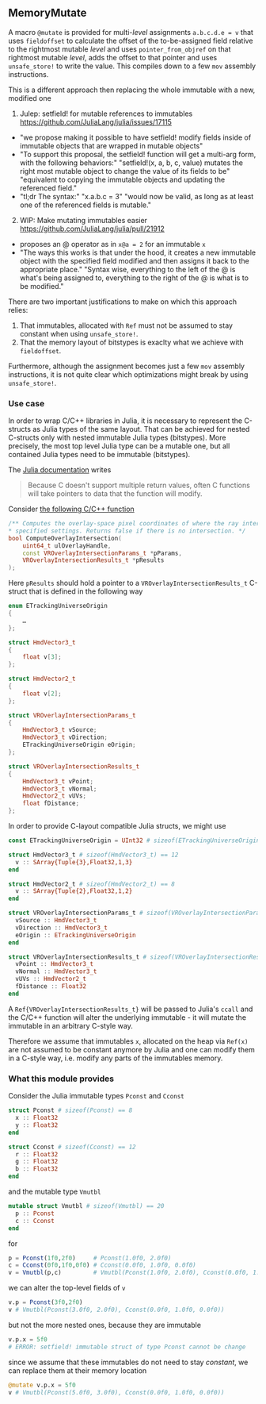 
## MemoryMutate

A macro `@mutate` is provided for multi-_level_ assignments `a.b.c.d.e = v` that uses `fieldoffset` to calculate the offset of the to-be-assigned field relative to the rightmost mutable _level_ and uses `pointer_from_objref` on that rightmost mutable _level_, adds the offset to that pointer and uses `unsafe_store!` to write the value. This compiles down to a few `mov` assembly instructions.

This is a different approach then replacing the whole immutable with a new, modified one

1. Julep: setfield! for mutable references to immutables
  https://github.com/JuliaLang/julia/issues/17115
  - "we propose making it possible to have setfield! modify fields inside of immutable objects that are wrapped in mutable objects"
  - "To support this proposal, the setfield! function will get a multi-arg form, with the following behaviors:"
    "setfield!(x, a, b, c, value) mutates the right most mutable object to change the value of its fields to be"
    "equivalent to copying the immutable objects and updating the referenced field."
  - "tl;dr The syntax:"
    "x.a.b.c = 3"
    "would now be valid, as long as at least one of the referenced fields is mutable."
2. WIP: Make mutating immutables easier
  https://github.com/JuliaLang/julia/pull/21912
  - proposes an @ operator as in `x@a = 2` for an immutable `x`
  - "The ways this works is that under the hood, it creates a new immutable object with the specified field modified and then assigns it back to the appropriate place."
    "Syntax wise, everything to the left of the @ is what's being assigned to, everything to the right of the @ is what is to be modified."

There are two important justifications to make on which this approach relies:
1. That immutables, allocated with `Ref` must not be assumed to stay constant when using `unsafe_store!`.
2. That the memory layout of bitstypes is exaclty what we achieve with `fieldoffset`.

Furthermore, although the assignment becomes just a few `mov` assembly instructions, it is not quite clear which optimizations might break by using `unsafe_store!`.

### Use case

In order to wrap C/C++ libraries in Julia, it is necessary to represent the C-structs as Julia types of the same layout.
That can be achieved for nested C-structs only with nested immutable Julia types (bitstypes).
More precisely, the most top level Julia type can be a mutable one, but all contained Julia types need to be immutable (bitstypes).

The [Julia documentation](https://docs.julialang.org/en/v1/manual/calling-c-and-fortran-code/#Passing-Pointers-for-Modifying-Inputs-1) writes

> Because C doesn't support multiple return values, often C functions will take pointers to data that the function will modify.

Consider [the following C/C++ function](https://github.com/ValveSoftware/openvr/blob/master/headers/openvr.h#L3625)

```C++
/** Computes the overlay-space pixel coordinates of where the ray intersects the overlay with the
* specified settings. Returns false if there is no intersection. */
bool ComputeOverlayIntersection(
	uint64_t ulOverlayHandle,
	const VROverlayIntersectionParams_t *pParams,
	VROverlayIntersectionResults_t *pResults
);
```

Here `pResults` should hold a pointer to a `VROverlayIntersectionResults_t` C-struct that is defined in the following way

```C++
enum ETrackingUniverseOrigin
{
	…
};

struct HmdVector3_t
{
	float v[3];
};

struct HmdVector2_t
{
	float v[2];
};

struct VROverlayIntersectionParams_t
{
	HmdVector3_t vSource;
	HmdVector3_t vDirection;
	ETrackingUniverseOrigin eOrigin;
};

struct VROverlayIntersectionResults_t
{
	HmdVector3_t vPoint;
	HmdVector3_t vNormal;
	HmdVector2_t vUVs;
	float fDistance;
};
```

In order to provide C-layout compatible Julia structs, we might use

```julia
const ETrackingUniverseOrigin = UInt32 # sizeof(ETrackingUniverseOrigin) == 4

struct HmdVector3_t # sizeof(HmdVector3_t) == 12
  v :: SArray{Tuple{3},Float32,1,3}
end

struct HmdVector2_t # sizeof(HmdVector2_t) == 8
  v :: SArray{Tuple{2},Float32,1,2}
end

struct VROverlayIntersectionParams_t # sizeof(VROverlayIntersectionParams_t) == 28
  vSource :: HmdVector3_t
  vDirection :: HmdVector3_t
  eOrigin :: ETrackingUniverseOrigin
end

struct VROverlayIntersectionResults_t # sizeof(VROverlayIntersectionResults_t) == 36
  vPoint :: HmdVector3_t
  vNormal :: HmdVector3_t
  vUVs :: HmdVector2_t
  fDistance :: Float32
end
```

A `Ref{VROverlayIntersectionResults_t}` will be passed to Julia's `ccall` and the C/C++ function will alter the underlying immutable - it will mutate the immutable in an arbitrary C-style way.

Therefore we assume that immutables `x`, allocated on the heap via `Ref(x)` are not assumed to be constant anymore by Julia and one can modify them in a C-style way, i.e. modify any parts of the immutables memory.

### What this module provides

Consider the Julia immutable types `Pconst` and `Cconst`

```julia
struct Pconst # sizeof(Pconst) == 8
  x :: Float32
  y :: Float32
end

struct Cconst # sizeof(Cconst) == 12
  r :: Float32
  g :: Float32
  b :: Float32
end
```

and the mutable type `Vmutbl`

```julia
mutable struct Vmutbl # sizeof(Vmutbl) == 20
  p :: Pconst
  c :: Cconst
end
```

for

```julia
p = Pconst(1f0,2f0)     # Pconst(1.0f0, 2.0f0)
c = Cconst(0f0,1f0,0f0) # Cconst(0.0f0, 1.0f0, 0.0f0)
v = Vmutbl(p,c)         # Vmutbl(Pconst(1.0f0, 2.0f0), Cconst(0.0f0, 1.0f0, 0.0f0))
```

we can alter the top-level fields of `v`

```julia
v.p = Pconst(3f0,2f0)
v # Vmutbl(Pconst(3.0f0, 2.0f0), Cconst(0.0f0, 1.0f0, 0.0f0))
```

but not the more nested ones, because they are immutable

```julia
v.p.x = 5f0
# ERROR: setfield! immutable struct of type Pconst cannot be change
```

since we assume that these immutables do not need to stay _constant_, we can replace them at their memory location

```julia
@mutate v.p.x = 5f0
v # Vmutbl(Pconst(5.0f0, 3.0f0), Cconst(0.0f0, 1.0f0, 0.0f0))
```
